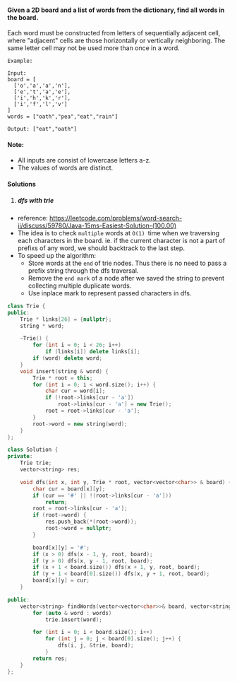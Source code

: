 #### Given a 2D board and a list of words from the dictionary, find all words in the board.

Each word must be constructed from letters of sequentially adjacent cell, where "adjacent" cells are those horizontally or vertically neighboring. The same letter cell may not be used more than once in a word.

 

```
Example:

Input: 
board = [
  ['o','a','a','n'],
  ['e','t','a','e'],
  ['i','h','k','r'],
  ['i','f','l','v']
]
words = ["oath","pea","eat","rain"]

Output: ["eat","oath"]
```
 

#### Note:

-    All inputs are consist of lowercase letters a-z.
-    The values of words are distinct.


#### Solutions

1. ##### dfs with trie

- reference: https://leetcode.com/problems/word-search-ii/discuss/59780/Java-15ms-Easiest-Solution-(100.00)
- The idea is to check `multiple` words at `O(1) `time when we traversing each characters in the board. ie. if the current character is not a part of prefixs of any word, we should backtrack to the last step. 
- To speed up the algorithm:
    - Store words at the `end` of trie nodes. Thus there is no need to pass a prefix string through the dfs traversal.
    - Remove the `end mark` of a node after we saved the string to prevent collecting multiple duplicate words.
    - Use inplace mark to represent passed characters in dfs.

```c++
class Trie {
public:
    Trie * links[26] = {nullptr};
    string * word;

    ~Trie() {
        for (int i = 0; i < 26; i++)
            if (links[i]) delete links[i];
        if (word) delete word;
    }
    void insert(string & word) {
        Trie * root = this;
        for (int i = 0; i < word.size(); i++) {
            char cur = word[i];
            if (!root->links[cur - 'a'])
                root->links[cur - 'a'] = new Trie();
            root = root->links[cur - 'a'];
        }
        root->word = new string(word);
    }
};

class Solution {
private:
    Trie trie;
    vector<string> res;

    void dfs(int x, int y, Trie * root, vector<vector<char>> & board) {
        char cur = board[x][y];
        if (cur == '#' || !(root->links[cur - 'a']))
            return;
        root = root->links[cur - 'a'];
        if (root->word) {
            res.push_back(*(root->word));
            root->word = nullptr;
        }

        board[x][y] = '#';
        if (x > 0) dfs(x - 1, y, root, board);
        if (y > 0) dfs(x, y - 1, root, board);
        if (x + 1 < board.size()) dfs(x + 1, y, root, board);
        if (y + 1 < board[0].size()) dfs(x, y + 1, root, board);
        board[x][y] = cur;
    }

public:
    vector<string> findWords(vector<vector<char>>& board, vector<string>& words) {
        for (auto & word : words)
            trie.insert(word);

        for (int i = 0; i < board.size(); i++)
            for (int j = 0; j < board[0].size(); j++) {
                dfs(i, j, &trie, board);
            }
        return res;
    }
};
```